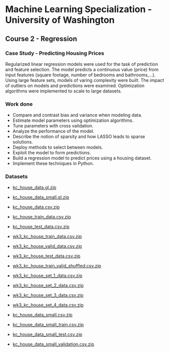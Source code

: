 # Machine Learning Specialization - University of Washington

## Course 2 - Regression

### Case Study - Predicting Housing Prices

Regularized linear regression models were used for the task of prediction and feature selection. The model predicts a continuous value (price) from input features (square footage, number of bedrooms and bathrooms,...). Using large feature sets, models of varing complexity were built. The impact of outliers on models and predictions were examined. Optimization algorithms were implemented to scale to large datasets.

### Work done

* Compare and contrast bias and variance when modeling data.
* Estimate model parameters using optimization algorithms.
* Tune parameters with cross validation.
* Analyze the performance of the model.
* Describe the notion of sparsity and how LASSO leads to sparse solutions.
* Deploy methods to select between models.
* Exploit the model to form predictions.
* Build a regression model to predict prices using a housing dataset.
* Implement these techniques in Python.

### Datasets

* [kc_house_data.gl.zip](https://d3c33hcgiwev3.cloudfront.net/_026a0fd773a5fdd104e1a6ca3cfb2622_kc_house_data.gl.zip?Expires=1481155200&Signature=R1fyyPzw1bbjhCLYfhEKt-PYvYonbXxB~kDa7YLvXnud0TF850skaHXpQbz1UmRfSzRGWprxVY0WvYZ2i0QWAx81NElQIofxWulbw1EFqKBFkd8R7xBmsIIk4nbmejUlB6pgfLvJroQMnpUSDP3srpw1Z50ClfmI~i9Ef0Hgasc_&Key-Pair-Id=APKAJLTNE6QMUY6HBC5A)

* [kc_house_data_small.gl.zip](https://d3c33hcgiwev3.cloudfront.net/_657b21c41f5e3679cc495391bee3baef_kc_house_data_small.gl.zip?Expires=1481155200&Signature=On9Fx8eq8j37lBdGj9eNMCrGl6DshsYSosSMRe~Vvr-Ko-bPX95U7cYChNIRwr-ZVe4pLJnVXpm0dl5HeoA9ZtDKP44XyGFR1DSSHLHXj9aBdXH7-U~es9wKirLU2vsuYVc1kvBDLPXEVfad2UMPOsY3BrmFO9y43Afb3Gvajbw_&Key-Pair-Id=APKAJLTNE6QMUY6HBC5A)

* [kc_house_data.csv.zip](https://d3c33hcgiwev3.cloudfront.net/_46994807796a1213d2699c6d9a09667c_kc_house_data.csv.zip?Expires=1481155200&Signature=DKJoL~HdrnZi-OR31ylZ4ZpSHSCa4-aKDnA4E6pIU74bMV~MxV3gVeGaEbZK1J81hIt4XB9qTHWTpqQUkp5ohlPsMQYaqzVsvVElzpdjEKVFcUB8U4pYl4zudZVEzLkLehGLxPofr4zy7NnGlQWENzLp~1DUkSmhN8G7tl8-DU8_&Key-Pair-Id=APKAJLTNE6QMUY6HBC5A)

* [kc_house_train_data.csv.zip](https://d3c33hcgiwev3.cloudfront.net/_46994807796a1213d2699c6d9a09667c_kc_house_train_data.csv.zip?Expires=1481155200&Signature=NXcmsTgoER7c-~xC6eA-4frswwwCK0mTpwxzAOHAT4iq-i1WgcEIgvHxLJlbmkjPyM-WT0JolzcecnKtpBUksq7pRV7MhFiAXowDCk1FkpCyx4UnKWEZsL7eWosHedLehpSik4Z34t2e1mhgDyZydtN2T951R0HL4cFtlpNsuSI_&Key-Pair-Id=APKAJLTNE6QMUY6HBC5A)

* [kc_house_test_data.csv.zip](https://d3c33hcgiwev3.cloudfront.net/_46994807796a1213d2699c6d9a09667c_kc_house_test_data.csv.zip?Expires=1481155200&Signature=Kcj~h~vL1OhvsCmanmdyFwlSJuHcizffzDY-7VwhNcznzv5c8bJ7F-~HUP-W5Hf-Lf3py7OwOCRIHxaA9AUv8Z6C82CUuf8JJwpvC1efIs-dWgIg6jnfhEAjuEmnNSMGFJhZep8SZPgfMtK-yF5tKokpKqCQReD34s~H~KGHrcM_&Key-Pair-Id=APKAJLTNE6QMUY6HBC5A)

* [wk3_kc_house_train_data.csv.zip](https://d3c33hcgiwev3.cloudfront.net/_f626f6faf3c1039d014563b39ede3037_wk3_kc_house_train_data.csv.zip?Expires=1481155200&Signature=VDld6T0xFUgzoT2lOAk5XAZ6w5MOLv1lsHbXSr7wtAy4nwe~W9ZXuJm8WSjQfRAyP6U6ZRImCQpcC~FOWL9mqAz9HEeYq93EWKCT4Ky3jHYCXsYoQi0kN5lHU1A8FL-PPyGYGsgWpj-yQ5XmS2b1qme5mo1T7zpML8GkhISmuHI_&Key-Pair-Id=APKAJLTNE6QMUY6HBC5A)

* [wk3_kc_house_valid_data.csv.zip](https://d3c33hcgiwev3.cloudfront.net/_f626f6faf3c1039d014563b39ede3037_wk3_kc_house_valid_data.csv.zip?Expires=1481155200&Signature=bSOoJAj14eXTCC6I1Kavb1zO686NWRcmqyU-p0ZwPeXoRtJSzHOQ3lnLAD8SUmikj8v--vAiLsn~2qM5ghLcqYV6jQ6qlQ02F3paPnwz3R0HSryjMH44s-h6z2igDNn3vzMFzTiGY7Sfx8LvtiWNwyBVgX4eqhmcDABkMldQwKA_&Key-Pair-Id=APKAJLTNE6QMUY6HBC5A)

* [wk3_kc_house_test_data.csv.zip](https://d3c33hcgiwev3.cloudfront.net/_f626f6faf3c1039d014563b39ede3037_wk3_kc_house_test_data.csv.zip?Expires=1481155200&Signature=YHIHxUG8XEyT4yAyeCwgf6kfKdN7XXatVeVUT6P8XpF~oIBcimKcGVpElviGc~ejrQPfTmnMTwiHMFBw1N1XXbiGy5F6gc8Gi81rrQM47RQaA-sGRFX-9DJdgDwR9REst7xluVKr8rTB2TwG04xKdiTYjBzTiyDtd~6meXoupGg_&Key-Pair-Id=APKAJLTNE6QMUY6HBC5A)

* [wk3_kc_house_train_valid_shuffled.csv.zip](https://d3c33hcgiwev3.cloudfront.net/_a6784a0fcfb928b2f3fa1d0ccbf8ce53_wk3_kc_house_train_valid_shuffled.csv.zip?Expires=1481155200&Signature=LcBtQtctjwsH4K1Qg8EVtr4LfNjJict19MgEZCkBXzHSPEfiuIvAi2qg8H1gXtakLlf0o8q6cQJ9YtDY69hbx4Mzi-G2AAzD1TYXgTR8v9dpYtp14GGxwGnVoLumUXGndjNNJtethy6HTR9bong3YH-Q0yugm7gI2a46FvxXY5I_&Key-Pair-Id=APKAJLTNE6QMUY6HBC5A)

* [wk3_kc_house_set_1_data.csv.zip](https://d3c33hcgiwev3.cloudfront.net/_f626f6faf3c1039d014563b39ede3037_wk3_kc_house_set_1_data.csv.zip?Expires=1481155200&Signature=j0-00mM9p9WW1kpLRPzzJPy~x7LnOb0ZVL3DNIiOQrG5CWFrS641lSTnwUGrlfFTLmYrllyl8pIMA1CZp091rj0MWDhjGJ9gSK~j~88zN-K4~uWB6cAG3aSsflVmBKYINNO2DLhIJar2Hs6b6b~s9ART4Tw6QBoBWYLSWbuXHOA_&Key-Pair-Id=APKAJLTNE6QMUY6HBC5A)

* [wk3_kc_house_set_2_data.csv.zip](https://d3c33hcgiwev3.cloudfront.net/_f626f6faf3c1039d014563b39ede3037_wk3_kc_house_set_2_data.csv.zip?Expires=1481155200&Signature=hprTidlB~wL47fP7hVMrAHjpIBhgKHQxkClvRifRwkaZP9uKo9EkEjnNlIcEvSZ7e97lSx~VnYIqSC-McE7Ue-JWzfhRst~WRLilgY6am2DCSbPf0oaE8wXyv3lRE5-lUsNbW2H4B5LnHzrrU5ZS1nCH7zaBubuuol7krAt~fSE_&Key-Pair-Id=APKAJLTNE6QMUY6HBC5A)

* [wk3_kc_house_set_3_data.csv.zip](https://d3c33hcgiwev3.cloudfront.net/_f626f6faf3c1039d014563b39ede3037_wk3_kc_house_set_3_data.csv.zip?Expires=1481155200&Signature=Z~ibAxCIye3oPLpdke56Iv83CzY81WxfmpkzlIVMQ4u1hot32AMRbJLxcg97RGpjGOPU4OP6Jwei2Fm-HWYm~C2Obo7XNFC3keyCrb0IDJ4lMS-pf1DEso17ik~lNpIQMh~QrtvxB0mQQvZUF1A0kL6hvMgnZi34DRkfuAU~D~c_&Key-Pair-Id=APKAJLTNE6QMUY6HBC5A)

* [wk3_kc_house_set_4_data.csv.zip](https://d3c33hcgiwev3.cloudfront.net/_f626f6faf3c1039d014563b39ede3037_wk3_kc_house_set_4_data.csv.zip?Expires=1481155200&Signature=US3guKval3bTHuQxldkoDqwcUFHq8-JWD2c~w~w-hEeMPGOgE-YxPwSoyLjHdu1niKul0Ttfy-kOV-jpQjy8Io8WUn1nJpEaHe6yH5H9ehO85Ikv5vajcmIMg8844DBGmeUoJd2bsQ7Hp4AxW1r9O6GZJRpLITqDm-p3JB98-P0_&Key-Pair-Id=APKAJLTNE6QMUY6HBC5A)

* [kc_house_data_small.csv.zip](https://d3c33hcgiwev3.cloudfront.net/_b8bd4f01fc6e1df2579d87edb630d0ea_kc_house_data_small.csv.zip?Expires=1481155200&Signature=TrUXKzpa9lfJvJ362y6BW7l3eUBAqxZvdEZS7zm0gLpdB5GAhcEO7y-ej3fGDmBNEGaHTwImPAqkbIwMbRlQjYakQrPntJqnusPyZLOxdbu28D9iL3BbEDvtFuO1aAB6sf0--2-D2b~ko-RiKn6zzbo0WHXErMspgdOa-EQ76jQ_&Key-Pair-Id=APKAJLTNE6QMUY6HBC5A)

* [kc_house_data_small_train.csv.zip](https://d3c33hcgiwev3.cloudfront.net/_b8bd4f01fc6e1df2579d87edb630d0ea_kc_house_data_small_train.csv.zip?Expires=1481155200&Signature=GRugvACdLWbyOXMwv-58k~K9fpNW06JEflb2zuvNel~5i5GCAx4gbJ7r9jsiTUesgWvzLouqMy8tVKxkTK0NfQ7QkwyOV2avDGn2L0v025CvIyj~cmDixU6~waw0h1uRNnuGrtrz5pcylm~1Z2IuTZfTpv7RiD8VSAAF-bawa~I_&Key-Pair-Id=APKAJLTNE6QMUY6HBC5A)

* [kc_house_data_small_test.csv.zip](https://d3c33hcgiwev3.cloudfront.net/_b8bd4f01fc6e1df2579d87edb630d0ea_kc_house_data_small_test.csv.zip?Expires=1481155200&Signature=A0h-P9VVP2ye-VBfXd~Prg3xkRsrAICBzd0Jx~tlN50tud8ewQ3zgP7CsKTqhcghNfqa07i-I9c6ts40htquT~dgdwqqCPI2UVYwcmR-9j6KCdVI8ejNRF8j3A6WPGKUgD22Gu2jCuTbnolEyfxh~Pqb5Pc2e-M9ww~Gb6MarvY_&Key-Pair-Id=APKAJLTNE6QMUY6HBC5A)

* [kc_house_data_small_validation.csv.zip](https://d3c33hcgiwev3.cloudfront.net/_b8bd4f01fc6e1df2579d87edb630d0ea_kc_house_data_small_validation.csv.zip?Expires=1481155200&Signature=cYTcIfbhbAhFQYoDhviK8cqf7P23Qkvr7og7zEFllY9xWFgD6VbpkN7D4wTzum~u1ESkU~fMaSSw2K0-feZ~UxREfyXjtYREyVl-exlnPOolhvW2RlGVZwoJVx-ETgfzuQaGJx41Zfk1P62SsCbJLXcj7HZRPcL1ZtuWTBLODGA_&Key-Pair-Id=APKAJLTNE6QMUY6HBC5A)
